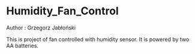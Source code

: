 # Humidity_Fan_Control
Author : Grzegorz Jabłoński

This is project of fan controlled with humidity sensor. It is powered by two AA batteries.
